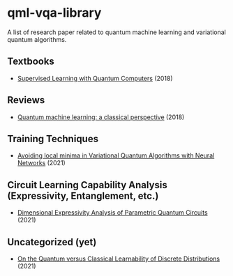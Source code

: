 # qml-vqa-library
A list of research paper related to quantum machine learning and variational quantum algorithms.

## Textbooks
- [Supervised Learning with Quantum Computers](https://www.springer.com/gp/book/9783319964232) (2018)

## Reviews
- [Quantum machine learning: a classical perspective](https://doi.org/10.3929/ethz-b-000240892) (2018)

## Training Techniques
- [Avoiding local minima in Variational Quantum Algorithms with Neural Networks](https://arxiv.org/abs/2104.02955) (2021)

## Circuit Learning Capability Analysis (Expressivity, Entanglement, etc.)
- [Dimensional Expressivity Analysis of Parametric Quantum Circuits](https://quantum-journal.org/papers/q-2021-03-29-422/) (2021)

## Uncategorized (yet)
- [On the Quantum versus Classical Learnability of Discrete Distributions](https://quantum-journal.org/papers/q-2021-03-23-417/) (2021)

